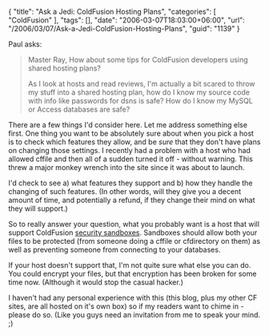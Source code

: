 {
	"title": "Ask a Jedi: ColdFusion Hosting Plans",
	"categories": [
		"ColdFusion"
	],
	"tags": [],
	"date": "2006-03-07T18:03:00+06:00",
	"url": "/2006/03/07/Ask-a-Jedi-ColdFusion-Hosting-Plans",
	"guid": "1139"
}

Paul asks:

<blockquote>
Master Ray,
How about some tips for ColdFusion developers using shared hosting plans?

As I
look at hosts and read reviews, I'm actually a bit scared to throw my stuff into
a shared hosting plan, how do I know my source code with info like passwords for
dsns is safe? How do I know my MySQL or Access databases are safe?
</blockquote>

There are a few things I'd consider here. Let me address something else first. One thing you want to be absolutely sure about when you pick a host is to check which features they allow, and be <i>sure</i> that they don't have plans on changing those settings. I recently had a problem with a host who had allowed cffile and then all of a sudden turned it off - without warning. This threw a major monkey wrench into the site since it was about to launch. 

I'd check to see a) what features they support and b) how they handle the changing of such features. (In other words, will they give you a decent amount of time, and potentially a refund, if they change their mind on what they will support.)

So to really answer your question, what you probably want is a host that will support ColdFusion <a href="http://livedocs.macromedia.com/coldfusion/7/htmldocs/00001766.htm#1116021">security sandboxes</a>. Sandboxes should allow both your files to be protected (from someone doing a cffile or cfdirectory on them) as well as preventing someone from connecting to your databases. 

If your host doesn't support that, I'm not quite sure what else you can do. You could encrypt your files, but that encryption has been broken for some time now. (Although it would stop the casual hacker.) 

I haven't had any personal experience with this (this blog, plus my other CF sites, are all hosted on it's own box) so if my readers want to chime in - please do so. (Like you guys need an invitation from me to speak your mind. ;)